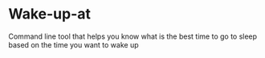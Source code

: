 # Wake-up-at
Command line tool that helps you know what is the best time to go to sleep based on the time you want to wake up
